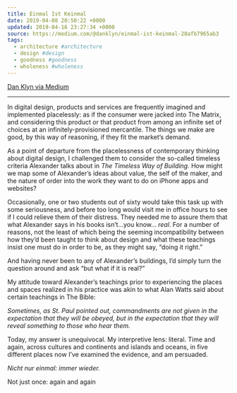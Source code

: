 ```yaml
---
title: Einmal Ist Keinmal
date: 2019-04-08 20:50:22 +0000
updated: 2019-04-16 23:27:34 +0000
source: https://medium.com/@danklyn/einmal-ist-keinmal-28afb7965ab3
tags:
  - architecture #architecture
  - design #design
  - goodness #goodness
  - wholeness #wholeness
---
```

[Dan Klyn via Medium][1]

* * *

In digital design, products and services are frequently imagined and implemented placelessly: as if the consumer were jacked into The Matrix, and considering this product or that product from among an infinite set of choices at an infinitely-provisioned mercantile. The things we make are good, by this way of reasoning, if they fit the market’s demand.

As a point of departure from the placelessness of contemporary thinking about digital design, I challenged them to consider the so-called timeless criteria Alexander talks about in *The Timeless Way of Building*. How might we map some of Alexander’s ideas about value, the self of the maker, and the nature of order into the work they want to do on iPhone apps and websites?

Occasionally, one or two students out of sixty would take this task up with some seriousness, and before too long would visit me in office hours to see if I could relieve them of their distress. They needed me to assure them that what Alexander says in his books isn’t…you know… *real*. For a number of reasons, not the least of which being the seeming incompatibility between how they’d been taught to think about design and what these teachings insist one must do in order to be, as they might say, “doing it right.”

And having never been to any of Alexander’s buildings, I’d simply turn the question around and ask “but what if it is real?”

My attitude toward Alexander’s teachings prior to experiencing the places and spaces realized in his practice was akin to what Alan Watts said about certain teachings in The Bible:

*Sometimes, as St. Paul pointed out, commandments are not given in the expectation that they will be obeyed, but in the expectation that they will reveal something to those who hear them.*
>   
Today, my answer is unequivocal. My interpretive lens: literal. Time and again, across cultures and continents and islands and oceans, in five different places now I’ve examined the evidence, and am persuaded.

*Nicht nur einmal: immer wieder.*

Not just once: again and again

[1]: https://medium.com/@danklyn/einmal-ist-keinmal-28afb7965ab3